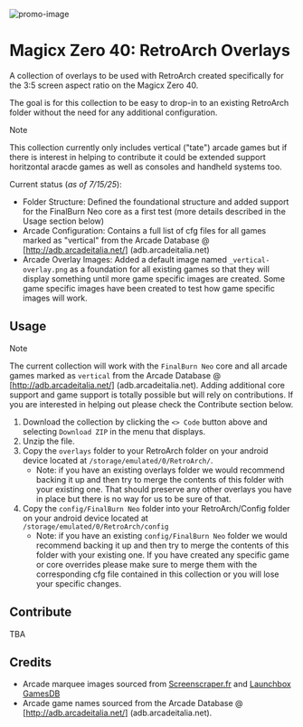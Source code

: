 ![promo-image](https://github.com/user-attachments/assets/9b889edc-90f8-457c-b804-c3802ac050ef)

# Magicx Zero 40: RetroArch Overlays

A collection of overlays to be used with RetroArch created specifically for the 3:5 screen aspect ratio on the Magicx Zero 40.  

The goal is for this collection to be easy to drop-in to an existing RetroArch folder without the need for any additional configuration.  

> [!NOTE]  
> This collection currently only includes vertical ("tate") arcade games but if there is interest in helping to contribute it could be extended support horitzontal aracde games as well as consoles and handheld systems too.

Current status (*as of 7/15/25*):

- Folder Structure: Defined the foundational structure and added support for the FinalBurn Neo core as a first test (more details described in the Usage section below)
- Arcade Configuration: Contains a full list of cfg files for all games marked as "vertical" from the Arcade Database @ [http://adb.arcadeitalia.net/]
(adb.arcadeitalia.net)
- Arcade Overlay Images: Added a default image named `_vertical-overlay.png` as a foundation for all existing games so that they will display something until more game specific images are created.  Some game specific images have been created to test how game specific images will work.

## Usage

> [!NOTE]  
> The current collection will work with the `FinalBurn Neo` core and all arcade games marked as `vertical` from the Arcade Database @ [http://adb.arcadeitalia.net/]
(adb.arcadeitalia.net).  Adding additional core support and game support is totally possible but will rely on contributions.  If you are interested in helping out please check the Contribute section below.

1. Download the collection by clicking the `<> Code` button above and selecting `Download ZIP` in the menu that displays.
2. Unzip the file.
3. Copy the `overlays` folder to your RetroArch folder on your android device located at `/storage/emulated/0/RetroArch/`.
	- Note: if you have an existing overlays folder we would recommend backing it up and then try to merge the contents of this folder with your existing one.  That should preserve any other overlays you have in place but there is no way for us to be sure of that.
4. Copy the `config/FinalBurn Neo` folder into your RetroArch/Config folder on your android device located at `/storage/emulated/0/RetroArch/config`
	- Note: if you have an existing `config/FinalBurn Neo` folder we would recommend backing it up and then try to merge the contents of this folder with your existing one.  If you have created any specific game or core overrides please make sure to merge them with the corresponding cfg file contained in this collection or you will lose your specific changes.

## Contribute

TBA

## Credits

- Arcade marquee images sourced from [Screenscraper.fr](Screenscraper.fr) and [Launchbox GamesDB](https://gamesdb.launchbox-app.com/)
- Arcade game names sourced from the Arcade Database @ [http://adb.arcadeitalia.net/]
(adb.arcadeitalia.net).

